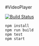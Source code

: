 #VideoPlayer

[![Build Status](https://img.shields.io/travis/ilikejames/VideoPlayer/master.svg?style=flat-square)](https://travis-ci.org/ilikejames/VideoPlayer)

```
npm install
npm run build
npm test
npm start
````
